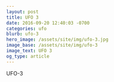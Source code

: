 ```yaml
---
layout: post
title: UFO 3
date: 2016-09-20 12:40:03 -0700
categories: ufo
blurb: ufo-3
hero_image: /assets/site/img/ufo-3.jpg
image_base: /assets/site/img/ufo-3
image_text: UFO 3
og_type: article
---
```


UFO-3
